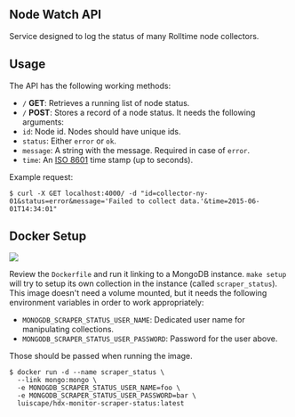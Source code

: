 ## Node Watch API
Service designed to log the status of many Rolltime node collectors.

## Usage
The API has the following working methods:

* `/` **GET**: Retrieves a running list of node status.
* `/` **POST**: Stores a record of a node status. It needs the following arguments:
 * `id`: Node id. Nodes should have unique ids.
 * `status`: Either `error` or `ok`.
 * `message`: A string with the message. Required in case of `error`.
 * `time`: An [ISO 8601](https://en.wikipedia.org/wiki/ISO_8601) time stamp (up to seconds).

Example request:

```shell
$ curl -X GET localhost:4000/ -d "id=collector-ny-01&status=error&message='Failed to collect data.'&time=2015-06-01T14:34:01"
```

## Docker Setup
[![](https://badge.imagelayers.io/luiscape/rolltime-node-watch:latest.svg)](https://imagelayers.io/?images=luiscape/rolltime-node-watch:latest 'Get your own badge on imagelayers.io')

Review the `Dockerfile` and run it linking to a MongoDB instance. `make setup` will try to setup its own collection in the instance (called `scraper_status`). This image doesn't need a volume mounted, but it needs the following environment variables in order to work appropriately:

* `MONOGDB_SCRAPER_STATUS_USER_NAME`: Dedicated user name for manipulating collections.
* `MONGODB_SCRAPER_STATUS_USER_PASSWORD`: Password for the user above.

Those should be passed when running the image.

```shell
$ docker run -d --name scraper_status \
  --link mongo:mongo \
  -e MONOGDB_SCRAPER_STATUS_USER_NAME=foo \
  -e MONGODB_SCRAPER_STATUS_USER_PASSWORD=bar \
  luiscape/hdx-monitor-scraper-status:latest
```
